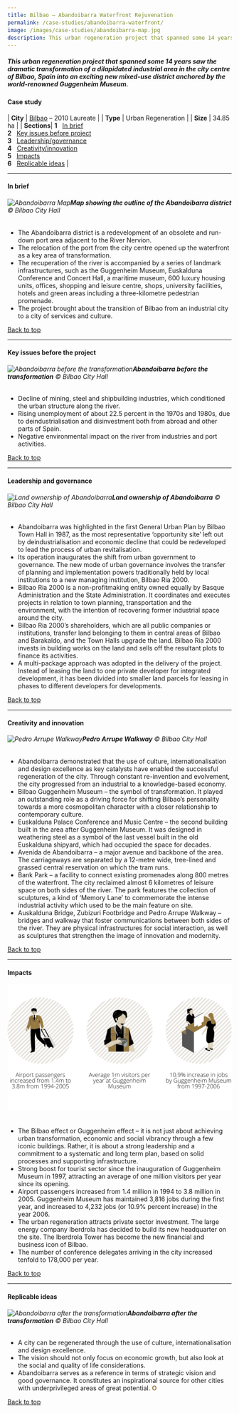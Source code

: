 ```yaml
---
title: Bilbao – Abandoibarra Waterfront Rejuvenation 
permalink: /case-studies/abandoibarra-waterfront/
image: /images/case-studies/abandoibarra-map.jpg
description: This urban regeneration project that spanned some 14 years saw the dramatic transformation of a dilapidated industrial area in the city centre of Bilbao, Spain into an exciting new mixed-use district anchored by the world-renowned Guggenheim Museum. 
---
```


##### This urban regeneration project that spanned some 14 years saw the dramatic transformation of a dilapidated industrial area in the city centre of Bilbao, Spain into an exciting new mixed-use district anchored by the world-renowned Guggenheim Museum. 

#### **Case study**

| **City** | [Bilbao](/bilbao/) – 2010 Laureate |
| **Type** | Urban Regeneration |
| **Size** | 34.85 ha |
| **Sections**| **1** &nbsp; [In brief](#in-brief) <br> **2** &nbsp; [Key issues before project](#key-issues-before-the-project) <br> **3** &nbsp; [Leadership/governance](#leadership-and-governance) <br> **4** &nbsp; [Creativity/innovation](#creativity-and-innovation) <br> **5** &nbsp; [Impacts](#impacts) <br> **6** &nbsp; [Replicable ideas](#replicable-ideas) |

---

#### **In brief**

###### ![Abandoibarra Map](/images/case-studies/abandoibarra-map.jpg/)**Map showing the outline of the Abandoibarra district** © Bilbao City Hall

- The Abandoibarra district is a redevelopment of an obsolete and run-down port area adjacent to the River Nervion.
- The relocation of the port from the city centre opened up the waterfront as a key area of transformation.
- The recuperation of the river is accompanied by a series of landmark infrastructures, such as the Guggenheim Museum, Euskalduna Conference and Concert Hall, a maritime museum, 600 luxury housing units, offices, shopping and leisure centre, shops, university facilities, hotels and green areas including a three-kilometre pedestrian promenade.
- The project brought about the transition of Bilbao from an industrial city to a city of services and culture.

[Back to top](#case-study)

---

#### **Key issues before the project**

###### ![Abandoibarra before the transformation](/images/case-studies/abandoibarra-before.jpg/)**Abandoibarra before the transformation** © Bilbao City Hall

- Decline of mining, steel and shipbuilding industries, which conditioned the urban structure along the river.
- Rising unemployment of about 22.5 percent in the 1970s and 1980s, due to deindustrialisation and disinvestment both from abroad and other parts of Spain.
- Negative environmental impact on the river from industries and port activities.

[Back to top](#case-study)

---

#### **Leadership and governance**

###### ![Land ownership of Abandoibarra](/images/case-studies/abandoibarra-land-ownership.png/)**Land ownership of Abandoibarra** © Bilbao City Hall

- Abandoibarra was highlighted in the first General Urban Plan by Bilbao Town Hall in 1987, as the most representative ‘opportunity site’ left out by deindustrialisation and economic decline that could be redeveloped to lead the process of urban revitalisation.
- Its operation inaugurates the shift from urban government to governance. The new mode of urban governance involves the transfer of planning and implementation powers traditionally held by local institutions to a new managing institution, Bilbao Ria 2000.
- Bilbao Ria 2000 is a non-profitmaking entity owned equally by Basque Administration and the State Administration. It coordinates and executes projects in relation to town planning, transportation and the environment, with the intention of recovering former industrial space around the city.
- Bilbao Ria 2000’s shareholders, which are all public companies or institutions, transfer land belonging to them in central areas of Bilbao and Barakaldo, and the Town Halls upgrade the land. Bilbao Ria 2000 invests in building works on the land and sells off the resultant plots to finance its activities.
- A multi-package approach was adopted in the delivery of the project. Instead of leasing the land to one private developer for integrated development, it has been divided into smaller land parcels for leasing in phases to different developers for developments.

[Back to top](#case-study)

---

#### **Creativity and innovation**

###### ![Pedro Arrupe Walkway](/images/case-studies/pedro-arrupe-walkway.jpg/)**Pedro Arrupe Walkway** © Bilbao City Hall

- Abandoibarra demonstrated that the use of culture, internationalisation and design excellence as key catalysts have enabled the successful regeneration of the city. Through constant re-invention and evolvement, the city progressed from an industrial to a knowledge-based economy.
- Bilbao Guggenheim Museum – the symbol of transformation. It played an outstanding role as a driving force for shifting Bilbao’s personality towards a more cosmopolitan character with a closer relationship to contemporary culture.
- Euskalduna Palace Conference and Music Centre – the second building built in the area after Guggenheim Museum. It was designed in weathering steel as a symbol of the last vessel built in the old Euskalduna shipyard, which had occupied the space for decades.
- Avenida de Abandoibarra – a major avenue and backbone of the area. The carriageways are separated by a 12-metre wide, tree-lined and grassed central reservation on which the tram runs.
- Bank Park – a facility to connect existing promenades along 800 metres of the waterfront. The city reclaimed almost 6 kilometres of leisure space on both sides of the river. The park features the collection of sculptures, a kind of ‘Memory Lane’ to commemorate the intense industrial activity which used to be the main feature on site.
- Auskalduna Bridge, Zubizuri Footbridge and Pedro Arrupe Walkway – bridges and walkway that foster communications between both sides of the river. They are physical infrastructures for social interaction, as well as sculptures that strengthen the image of innovation and modernity.

[Back to top](#case-study)

---

#### **Impacts**

###### ![Impacts](/images/features/2019/impacts-bilbao1.png/)

- The Bilbao effect or Guggenheim effect – it is not just about achieving urban transformation, economic and social vibrancy through a few iconic buildings. Rather, it is about a strong leadership and a commitment to a systematic and long term plan, based on solid processes and supporting infrastructure.
- Strong boost for tourist sector since the inauguration of Guggenheim Museum in 1997, attracting an average of one million visitors per year since its opening.
- Airport passengers increased from 1.4 million in 1994 to 3.8 million in 2005.
Guggenheim Museum has maintained 3,816 jobs during the first year, and increased to 4,232 jobs (or 10.9% percent increase) in the year 2006.
- The urban regeneration attracts private sector investment. The large energy company Iberdrola has decided to build its new headquarter on the site. The Iberdrola Tower has become the new financial and business icon of Bilbao.
- The number of conference delegates arriving in the city increased tenfold to 178,000 per year. 

[Back to top](#case-study)

---

#### **Replicable ideas**

###### ![Abandoibarra after the transformation](/images/case-studies/abandoibarra-after.jpg/)**Abandoibarra after the transformation** © Bilbao City Hall

- A city can be regenerated through the use of culture, internationalisation and design excellence.
- The vision should not only focus on economic growth, but also look at the social and quality of life considerations.
- Abandoibarra serves as a reference in terms of strategic vision and good governance. It constitutes an inspirational source for other cities with underprivileged areas of great potential. **<font color="#967942">O</font>**

[Back to top](#case-study)
